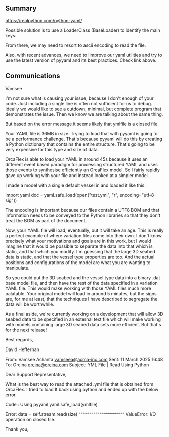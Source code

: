 ## Summary


https://realpython.com/python-yaml/

Possible solution is to use a LoaderClass (BaseLoader) to identify the main keys.

From there, we may need to resort to ascii encoding to read the file.


Also, with recent advances, we need to iimprove our yaml utilities and try to use the latest version of pyyaml and its best practices. Check link above.




## Communications

Vamsee

I'm not sure what is causing your issue, because I don't enough of your code. Just including a single line is often not sufficient for us to debug. Ideally we would like to see a cutdown, minimal, but complete program that demonstrates the issue. Then we know we are talking about the same thing.

But based on the error message it seems likely that ymlfile is a closed file.

Your YAML file is 36MB in size. Trying to load that with pyyaml is going to be a performance challenge. That's because pyyaml will do this by creating a Python dictionary that contains the entire structure. That's going to be very expensive for this type and size of data.

OrcaFlex is able to load your YAML in around 45s because it uses an different event based paradigm for processing structured YAML and uses those events to synthesise efficiently an OrcaFlex model. So I fairly rapidly gave up working with your file and instead looked at a simpler model. 

I made a model with a single default vessel in and loaded it like this:

import yaml
doc = yaml.safe_load(open("test.yml", "r", encoding="utf-8-sig"))

The encoding is important because our files contain a UTF8 BOM and that information needs to be conveyed to the Python libraries so that they don't treat the BOM as part of the document.

Now, your YAML file will load, eventually, but it will take an age. This is really a perfect example of where variation files come into their own. I don't know precisely what your motivations and goals are in this work, but I would imagine that it would be possible to separate the data into that which is static, and that which you modify. I'm guessing that the large 3D seabed data is static, and that the vessel type properties are too. And the actual positions and configurations of the model are what you are wanting to manipulate.

So you could put the 3D seabed and the vessel type data into a binary .dat base model file, and then have the rest of the data specified in a variation YAML file. This would make working with those YAML files much more palatable. Your original model will load in around 5 minutes, but the signs are, for me at least, that the techniques I have described to segregate the data will be worthwhile.

As a final aside, we're currently working on a development that will allow 3D seabed data to be specified in an external text file which will make working with models containing large 3D seabed data sets more efficient. But that's for the next release!

Best regards,

David Heffernan

From: Vamsee Achanta <vamseea@acma-inc.com> 
Sent: 11 March 2025 16:48
To: Orcina <orcina@orcina.com>
Subject: YML File | Read Using Python

Dear Support Representative,

What is the best way to read the attached .yml file that is obtained from OrcaFlex. I tried to load It back using python and ended up with the below error.

Code : Using pyyaml
yaml.safe_load(ymlfile)

Error:
data = self.stream.read(size) ^^^^^^^^^^^^^^^^^^^^^^ ValueError: I/O operation on closed file.

Thank you,
